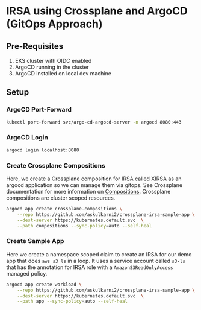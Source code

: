 # IRSA using Crossplane and ArgoCD (GitOps Approach)

## Pre-Requisites

1. EKS cluster with OIDC enabled
2. ArgoCD running in the cluster
3. ArgoCD installed on local dev machine

## Setup

### ArgoCD Port-Forward

```sh
kubectl port-forward svc/argo-cd-argocd-server -n argocd 8080:443
```

### ArgoCD Login

```sh
argocd login localhost:8080
```

### Create Crossplane Compositions

Here, we create a Crossplane composition for IRSA called XIRSA as an argocd application so we can manage them via gitops. See Crossplane documentation for more information on [Compositions](https://crossplane.io/docs/v1.9/concepts/composition.html). Crossplane compositions are cluster scoped resources.


```sh
argocd app create crossplane-compositions \
    --repo https://github.com/askulkarni2/crossplane-irsa-sample-app \
    --dest-server https://kubernetes.default.svc  \
    --path compositions --sync-policy=auto --self-heal
```

### Create Sample App

Here we create a namespace scoped claim to create an IRSA for our demo app that does `aws s3 ls` in a loop. 
It uses a service account called `s3-ls` that has the annotation for IRSA role with a `AmazonS3ReadOnlyAccess` managed policy. 


```sh
argocd app create workload \
    --repo https://github.com/askulkarni2/crossplane-irsa-sample-app \
    --dest-server https://kubernetes.default.svc  \
    --path app --sync-policy=auto --self-heal
```
